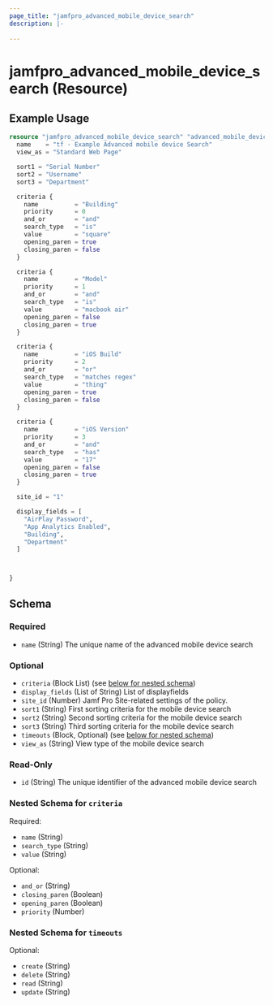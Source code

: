 ```yaml
---
page_title: "jamfpro_advanced_mobile_device_search"
description: |-
  
---
```


# jamfpro_advanced_mobile_device_search (Resource)


## Example Usage
```terraform
resource "jamfpro_advanced_mobile_device_search" "advanced_mobile_device_search_001" {
  name    = "tf - Example Advanced mobile device Search"
  view_as = "Standard Web Page"

  sort1 = "Serial Number"
  sort2 = "Username"
  sort3 = "Department"

  criteria {
    name          = "Building"
    priority      = 0
    and_or        = "and"
    search_type   = "is"
    value         = "square"
    opening_paren = true
    closing_paren = false
  }

  criteria {
    name          = "Model"
    priority      = 1
    and_or        = "and"
    search_type   = "is"
    value         = "macbook air"
    opening_paren = false
    closing_paren = true
  }

  criteria {
    name          = "iOS Build"
    priority      = 2
    and_or        = "or"
    search_type   = "matches regex"
    value         = "thing"
    opening_paren = true
    closing_paren = false
  }

  criteria {
    name          = "iOS Version"
    priority      = 3
    and_or        = "and"
    search_type   = "has"
    value         = "17"
    opening_paren = false
    closing_paren = true
  }

  site_id = "1"

  display_fields = [
    "AirPlay Password",
    "App Analytics Enabled",
    "Building",
    "Department"
  ]



}
```

<!-- schema generated by tfplugindocs -->
## Schema

### Required

- `name` (String) The unique name of the advanced mobile device search

### Optional

- `criteria` (Block List) (see [below for nested schema](#nestedblock--criteria))
- `display_fields` (List of String) List of displayfields
- `site_id` (Number) Jamf Pro Site-related settings of the policy.
- `sort1` (String) First sorting criteria for the mobile device search
- `sort2` (String) Second sorting criteria for the mobile device search
- `sort3` (String) Third sorting criteria for the mobile device search
- `timeouts` (Block, Optional) (see [below for nested schema](#nestedblock--timeouts))
- `view_as` (String) View type of the mobile device search

### Read-Only

- `id` (String) The unique identifier of the advanced mobile device search

<a id="nestedblock--criteria"></a>
### Nested Schema for `criteria`

Required:

- `name` (String)
- `search_type` (String)
- `value` (String)

Optional:

- `and_or` (String)
- `closing_paren` (Boolean)
- `opening_paren` (Boolean)
- `priority` (Number)


<a id="nestedblock--timeouts"></a>
### Nested Schema for `timeouts`

Optional:

- `create` (String)
- `delete` (String)
- `read` (String)
- `update` (String)